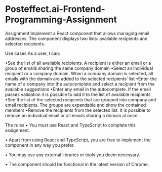 # Posteffect.ai-Frontend-Programming-Assignment

Assignment
Implement a React component that allows managing email addresses. The component displays two lists: available recipients and selected recipients.


Use cases
As a user, I can:

•See the list of all available recipients. A recipient is either an email or a group of emails sharing the same company domain
•Select an individual recipient or a company domain. When a company domain is selected, all emails with the domain are added to the selected recipients’ list
•Enter the name of a company into the autocomplete and select a recipient from the available suggestions
•Enter any email in the autocomplete. If the email passes validation it is possible to add it to the list of available recipients
•See the list of the selected recipients that are grouped into company and email recipients. The groups are expandable and show the contained members
•Remove the recipients from the selected list. It is possible to remove an individual email or all emails sharing a domain at once



The rules
• You must use React and TypeScript to complete this assignment.

• Apart from using React and TypeScript, you are free to implement the component in any way you prefer.

• You may use any external libraries or tools you deem necessary.

• The component should be functional in the latest version of Chrome.

